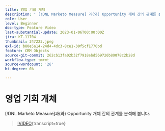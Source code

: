 ```yaml
---
title: 영업 기회 개체
description: ' [!DNL Marketo Measure] 과(와) Opportunity 개체 간의 관계를 분류합니다.'
role: User
level: Beginner
doc-type: Feature Video
last-substantial-update: 2023-01-06T00:00:00Z
jira: KT-11704
thumbnail: 347223.jpeg
exl-id: b80e5a14-24d4-4dc3-8ce1-30f5cf1770bd
feature: CRM Objects
source-git-commit: 262cb13fa02b32f7918ebd569720b80078c2b28d
workflow-type: tm+mt
source-wordcount: '28'
ht-degree: 0%

---
```


# 영업 기회 개체

[!DNL Marketo Measure]과(와) Opportunity 개체 간의 관계를 분석해 봅니다.

>[!VIDEO](https://video.tv.adobe.com/v/3421957/?learn=on&captions=kor){transcript=true}
